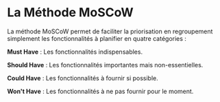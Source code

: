 # La Méthode MoSCoW

La méthode MoSCoW permet de faciliter la priorisation en regroupement simplement les fonctionnalités à planifier en quatre catégories :

**Must Have** : Les fonctionnalités indispensables.

**Should Have** : Les fonctionnalités importantes mais non-essentielles.

**Could Have** : Les fonctionnalités à fournir si possible.

**Won't Have** : Les fonctionnalités à ne pas fournir pour le moment.

